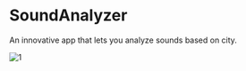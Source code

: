 # SoundAnalyzer
 An innovative app that lets you analyze sounds based on city.
 
![1](https://github.com/sertaci/Sound-Analyzer/assets/74237094/5252e037-2c01-4fa5-a8b9-96593ad280b2)
